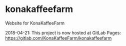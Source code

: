# konakaffeefarm
Website for KonaKaffeeFarm

2018-04-21: This project is now hosted at GitLab Pages: https://gitlab.com/KonaKaffeeFarm/konakaffeefarm
